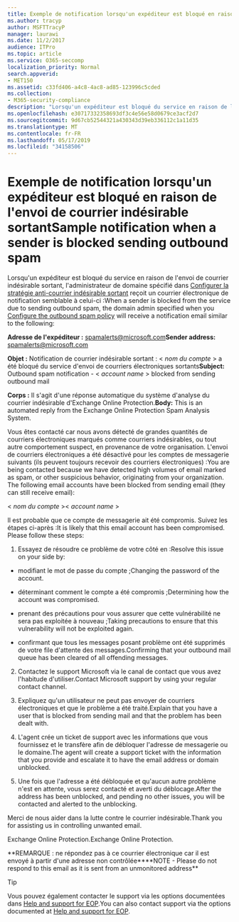 ```yaml
---
title: Exemple de notification lorsqu'un expéditeur est bloqué en raison de l'envoi de courrier indésirable sortant
ms.author: tracyp
author: MSFTTracyP
manager: laurawi
ms.date: 11/2/2017
audience: ITPro
ms.topic: article
ms.service: O365-seccomp
localization_priority: Normal
search.appverid:
- MET150
ms.assetid: c33fd406-a4c8-4ac8-ad85-123996c5cded
ms.collection:
- M365-security-compliance
description: "Lorsqu'un expéditeur est bloqué du service en raison de l'envoi de courrier indésirable sortant, l'administrateur de domaine spécifié dans Configurer la stratégie anti-courrier indésirable sortant reçoit un courrier électronique de notification semblable à celui-ci :"
ms.openlocfilehash: e30717332358693df3c4e56e58d0679ce3acf2d7
ms.sourcegitcommit: 9d67cb52544321a430343d39eb336112c1a11d35
ms.translationtype: MT
ms.contentlocale: fr-FR
ms.lasthandoff: 05/17/2019
ms.locfileid: "34158506"
---
```

# <a name="sample-notification-when-a-sender-is-blocked-sending-outbound-spam"></a><span data-ttu-id="d2347-103">Exemple de notification lorsqu'un expéditeur est bloqué en raison de l'envoi de courrier indésirable sortant</span><span class="sxs-lookup"><span data-stu-id="d2347-103">Sample notification when a sender is blocked sending outbound spam</span></span>

<span data-ttu-id="d2347-104">Lorsqu'un expéditeur est bloqué du service en raison de l'envoi de courrier indésirable sortant, l'administrateur de domaine spécifié dans [Configurer la stratégie anti-courrier indésirable sortant](configure-the-outbound-spam-policy.md) reçoit un courrier électronique de notification semblable à celui-ci :</span><span class="sxs-lookup"><span data-stu-id="d2347-104">When a sender is blocked from the service due to sending outbound spam, the domain admin specified when you [Configure the outbound spam policy](configure-the-outbound-spam-policy.md) will receive a notification email similar to the following:</span></span> 
  
 <span data-ttu-id="d2347-105">**Adresse de l'expéditeur :** spamalerts@microsoft.com</span><span class="sxs-lookup"><span data-stu-id="d2347-105">**Sender address:** spamalerts@microsoft.com</span></span> 
  
 <span data-ttu-id="d2347-106">**Objet :** Notification de courrier indésirable sortant : \<  *nom du compte*  \> a été bloqué du service d'envoi de courriers électroniques sortants</span><span class="sxs-lookup"><span data-stu-id="d2347-106">**Subject:** Outbound spam notification - \<  *account name*  \> blocked from sending outbound mail</span></span> 
  
 <span data-ttu-id="d2347-107">**Corps :** Il s'agit d'une réponse automatique du système d'analyse du courrier indésirable d'Exchange Online Protection.</span><span class="sxs-lookup"><span data-stu-id="d2347-107">**Body:** This is an automated reply from the Exchange Online Protection Spam Analysis System.</span></span> 
  
<span data-ttu-id="d2347-p101">Vous êtes contacté car nous avons détecté de grandes quantités de courriers électroniques marqués comme courriers indésirables, ou tout autre comportement suspect, en provenance de votre organisation. L'envoi de courriers électroniques a été désactivé pour les comptes de messagerie suivants (ils peuvent toujours recevoir des courriers électroniques) :</span><span class="sxs-lookup"><span data-stu-id="d2347-p101">You are being contacted because we have detected high volumes of email marked as spam, or other suspicious behavior, originating from your organization. The following email accounts have been blocked from sending email (they can still receive email):</span></span>
  
<span data-ttu-id="d2347-110">\< *nom du compte*  \></span><span class="sxs-lookup"><span data-stu-id="d2347-110">\< *account name*  \></span></span> 
  
<span data-ttu-id="d2347-p102">Il est probable que ce compte de messagerie ait été compromis. Suivez les étapes ci-après :</span><span class="sxs-lookup"><span data-stu-id="d2347-p102">It is likely that this email account has been compromised. Please follow these steps:</span></span>
  
1. <span data-ttu-id="d2347-113">Essayez de résoudre ce problème de votre côté en :</span><span class="sxs-lookup"><span data-stu-id="d2347-113">Resolve this issue on your side by:</span></span>
    
  - <span data-ttu-id="d2347-114">modifiant le mot de passe du compte ;</span><span class="sxs-lookup"><span data-stu-id="d2347-114">Changing the password of the account.</span></span>
    
  - <span data-ttu-id="d2347-115">déterminant comment le compte a été compromis ;</span><span class="sxs-lookup"><span data-stu-id="d2347-115">Determining how the account was compromised.</span></span>
    
  - <span data-ttu-id="d2347-116">prenant des précautions pour vous assurer que cette vulnérabilité ne sera pas exploitée à nouveau ;</span><span class="sxs-lookup"><span data-stu-id="d2347-116">Taking precautions to ensure that this vulnerability will not be exploited again.</span></span>
    
  - <span data-ttu-id="d2347-117">confirmant que tous les messages posant problème ont été supprimés de votre file d'attente des messages.</span><span class="sxs-lookup"><span data-stu-id="d2347-117">Confirming that your outbound mail queue has been cleared of all offending messages.</span></span>
    
2. <span data-ttu-id="d2347-118">Contactez le support Microsoft via le canal de contact que vous avez l'habitude d'utiliser.</span><span class="sxs-lookup"><span data-stu-id="d2347-118">Contact Microsoft support by using your regular contact channel.</span></span>
    
3. <span data-ttu-id="d2347-119">Expliquez qu'un utilisateur ne peut pas envoyer de courriers électroniques et que le problème a été traité.</span><span class="sxs-lookup"><span data-stu-id="d2347-119">Explain that you have a user that is blocked from sending mail and that the problem has been dealt with.</span></span>
    
4. <span data-ttu-id="d2347-120">L'agent crée un ticket de support avec les informations que vous fournissez et le transfère afin de débloquer l'adresse de messagerie ou le domaine.</span><span class="sxs-lookup"><span data-stu-id="d2347-120">The agent will create a support ticket with the information that you provide and escalate it to have the email address or domain unblocked.</span></span>
    
5. <span data-ttu-id="d2347-121">Une fois que l'adresse a été débloquée et qu'aucun autre problème n'est en attente, vous serez contacté et averti du déblocage.</span><span class="sxs-lookup"><span data-stu-id="d2347-121">After the address has been unblocked, and pending no other issues, you will be contacted and alerted to the unblocking.</span></span>
    
<span data-ttu-id="d2347-122">Merci de nous aider dans la lutte contre le courrier indésirable.</span><span class="sxs-lookup"><span data-stu-id="d2347-122">Thank you for assisting us in controlling unwanted email.</span></span>
  
<span data-ttu-id="d2347-123">Exchange Online Protection.</span><span class="sxs-lookup"><span data-stu-id="d2347-123">Exchange Online Protection.</span></span>
  
<span data-ttu-id="d2347-124">\*\*REMARQUE : ne répondez pas à ce courrier électronique car il est envoyé à partir d'une adresse non contrôlée\*\*</span><span class="sxs-lookup"><span data-stu-id="d2347-124">\*\*NOTE - Please do not respond to this email as it is sent from an unmonitored address\*\*</span></span>
  
> [!TIP]
> <span data-ttu-id="d2347-125">Vous pouvez également contacter le support via les options documentées dans [Help and support for EOP](eop/help-and-support-for-eop.md).</span><span class="sxs-lookup"><span data-stu-id="d2347-125">You can also contact support via the options documented at [Help and support for EOP](eop/help-and-support-for-eop.md).</span></span> 
  

